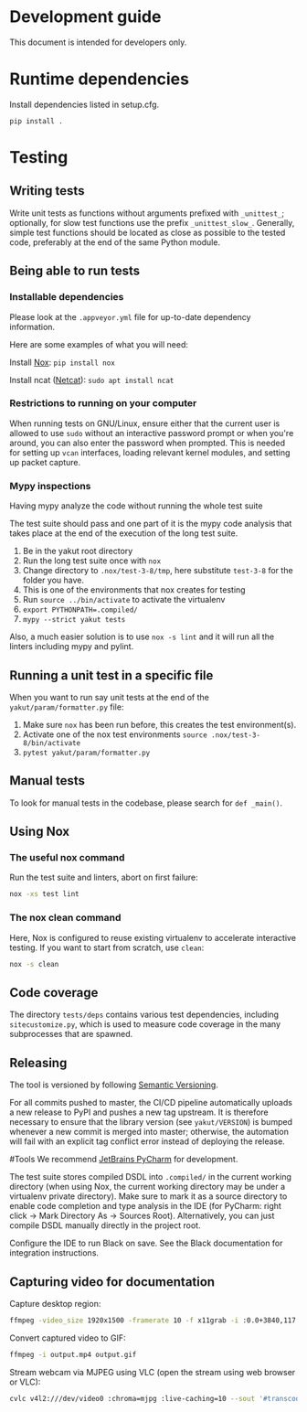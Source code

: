 
# Development guide
This document is intended for developers only.
# Runtime dependencies
Install dependencies listed in setup.cfg.
```
pip install .
```
# Testing
## Writing tests

Write unit tests as functions without arguments prefixed with ``_unittest_``;
optionally, for slow test functions use the prefix ``_unittest_slow_``.
Generally, simple test functions should be located as close as possible to the tested code,
preferably at the end of the same Python module.

## Being able to run tests

### Installable dependencies
Please look at the `.appveyor.yml` file for up-to-date dependency information. 

Here are some examples of what you will need:

Install [Nox](https://nox.thea.codes): `pip install nox`

Install ncat ([Netcat](https://nmap.org/ncat/)): `sudo apt install ncat`

### Restrictions to running on your computer

When running tests on GNU/Linux, ensure either that the current user is allowed to use `sudo` without an
interactive password prompt or when you're around, you can also enter the password when prompted.
This is needed for setting up `vcan` interfaces, loading relevant kernel modules, and setting up packet capture.

### Mypy inspections
Having mypy analyze the code without running the whole test suite

The test suite should pass and one part of it is the mypy code analysis that takes place at the end of the execution of the long test suite.


1. Be in the yakut root directory
2. Run the long test suite once with ```nox``` 
3. Change directory to ```.nox/test-3-8/tmp```, here substitute `test-3-8` for the folder you have.
4. This is one of the environments that nox creates for testing
5. Run ```source ../bin/activate``` to activate the virtualenv
6. ```export PYTHONPATH=.compiled/```
7. `mypy --strict yakut tests`

Also, a much easier solution is to use `nox -s lint` and it will run all the linters including mypy and pylint.

## Running a unit test in a specific file
When you want to run say unit tests at the end of the `yakut/param/formatter.py` file:
1. Make sure `nox` has been run before, this creates the test environment(s).
2. Activate one of the nox test environments `source .nox/test-3-8/bin/activate`
3. `pytest yakut/param/formatter.py`

## Manual tests

To look for manual tests in the codebase, please search for `def _main()`.

## Using Nox
### The useful nox command

Run the test suite and linters, abort on first failure:

```bash
nox -xs test lint
```
### The nox clean command
Here, Nox is configured to reuse existing virtualenv to accelerate interactive testing.
If you want to start from scratch, use `clean`:

```bash
nox -s clean
```
## Code coverage
The directory `tests/deps` contains various test dependencies, including `sitecustomize.py`,
which is used to measure code coverage in the many subprocesses that are spawned.

## Releasing

The tool is versioned by following [Semantic Versioning](https://semver.org).

For all commits pushed to master, the CI/CD pipeline automatically uploads a new release to PyPI
and pushes a new tag upstream.
It is therefore necessary to ensure that the library version (see ``yakut/VERSION``) is bumped whenever
a new commit is merged into master;
otherwise, the automation will fail with an explicit tag conflict error instead of deploying the release.

#Tools
We recommend [JetBrains PyCharm](https://www.jetbrains.com/pycharm/) for development.

The test suite stores compiled DSDL into `.compiled/` in the current working directory
(when using Nox, the current working directory may be under a virtualenv private directory).
Make sure to mark it as a source directory to enable code completion and type analysis in the IDE
(for PyCharm: right click -> Mark Directory As -> Sources Root).
Alternatively, you can just compile DSDL manually directly in the project root.

Configure the IDE to run Black on save.
See the Black documentation for integration instructions.

## Capturing video for documentation

Capture desktop region:

```bash
ffmpeg -video_size 1920x1500 -framerate 10 -f x11grab -i :0.0+3840,117 output.mp4 -y
```

Convert captured video to GIF:

```bash
ffmpeg -i output.mp4 output.gif
```

Stream webcam via MJPEG using VLC (open the stream using web browser or VLC):

```bash
cvlc v4l2:///dev/video0 :chroma=mjpg :live-caching=10 --sout '#transcode{vcodec=mjpg}:std{access=http{mime=multipart/x-mixed-replace;boundary=-7b3cc56e5f51db803f790dad720ed50a},mux=mpjpeg,dst=0.0.0.0:8080}' --network-caching=0
```

